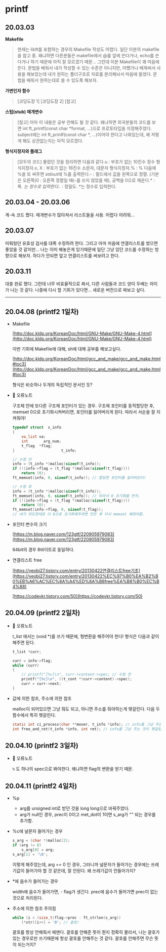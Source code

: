 # printf

## 20.03.03

**Makefile**

> 현재는 libft를 포함하는 경우의 Makefile 작성도 어렵다. 일단 이분의 makefile을 참고 중. 왜냐하면 다른분들은 makefile에서 @를 앞에 쓴다거나, echo를 쓴다거나 하기 때문에 아직 잘 모르겠기 때문... 그런데 이분 Makefile이 꽤 마음에 든다. 문법을 배워서 내가 작성할 수 있는 수준은 아니지만, 어쨌거나 베껴써서 사용을 해보았는데 내가 원하는 폴더구조로 자료를 분리해놔서 마음에 들었다. 문법을 배워서 원하는대로 쓸 수 있도록 해보자.

**가변인자 함수**

> [코딩도장 1] [코딩도장 2] [참고]

**스텁(stub) 매개변수**

> [참고] 아마 이 내용은 공부 안해도 될 것 같다. 왜냐하면 외국분들의 코드를 보면 int ft_printf(const char *format, ...)으로 프로토타입을 지정해주었다. subject에는 int ft_printf(const char *, ...)이어야 한다고 나와있는데, 왜 저렇게 해도 상관없는지는 아직 모르겠다.

**형식지정자와 플래그**

> [모두의 코드] 몰랐던 것을 정리하면 다음과 같다.u : 부호가 없는 10진수 정수 형식지정자.x, X : 부호가 없는 16진수 소문자, 대문자 형식지정자.% : % 다음에 %을 또 써주면 stdout에 %를 출력한다.- : 필드에서 값을 왼쪽으로 정렬. (기본은 오른쪽)0 : 오른쪽 정렬일 때(-를 쓰지 않았을 때), 공백을 0으로 채운다.* : 폭. *는 정수로 입력한다..* : 정밀도. *는 정수로 입력한다.

## 20.03.04 - 20.03.06

계-속 코드 짰다. 매개변수가 많아져서 리스트들을 사용. 어렵다 어려워...

## 20.03.07

미뤄뒀던 유효성 검사를 대폭 수정하려 한다. 그리고 아마 처음에 연결리스트를 썼으면 좋았을 것 같지만... 나는 이미 해놓은게 있기때문에 일단 그냥 있던 코드를 수정하는 방향으로 해보자. 하다가 안되면 엎고 연결리스트를 써보려고 한다.

## 20.03.11

대충 완료 했다. 그런데 너무 비효율적으로 짜서, 다른 사람들과 코드 양이 두배는 차이가 나는 것 같다. 나중에 다시 할 기회가 있다면... 새로운 버전으로 짜보고 싶다.

---

## 20.04.08 (printf2 1일차)

- Makefile

    [http://doc.kldp.org/KoreanDoc/html/GNU-Make/GNU-Make-4.html](http://doc.kldp.org/KoreanDoc/html/GNU-Make/GNU-Make-4.html)

    이번 기회에 Makefile에 대해, sh에 대해 공부를 해보고싶다.

    [http://doc.kldp.org/KoreanDoc/html/gcc_and_make/gcc_and_make.html#toc3](http://doc.kldp.org/KoreanDoc/html/gcc_and_make/gcc_and_make.html#toc3)

    형식은 비슷하나 두개의 독립적인 문서인 듯?

- 📔 오류노트

    구조체 안에 또다른 구조체 포인터가 있는 경우. 구조체 포인터를 동적할당한 후, memset 0으로 초기화시켜버리면, 포인터를 잃어버리게 된다. 따라서 서순을 잘 지켜줘야!

    ```c
    typedef struct	s_info
    {
    	va_list	va;
    	int		  arg_num;
    	t_flag	*flag;
    }			          t_info;

    // 수정 전
    info = (t_info *)malloc(sizeof(t_info));
    if (!(info->flag = (t_flag *)malloc(sizeof(t_flag))))
    	return (0);
    ft_memset(info, 0, sizeof(t_info)); // 할당한 포인터를 잃어버린다!

    // 수정 후
    info = (t_info *)malloc(sizeof(t_info));
    ft_memset(info, 0, sizeof(t_info)); // 따라서 0 초기화를 먼저.
    if (!(info->flag = (t_flag *)malloc(sizeof(t_flag))))
    	return (0);
    ft_memset(info->flag, 0, sizeof(t_flag));
    // 내가 의도한대로 다 0으로 초기화해주려면 만든 후 다시 memset 해줘야함.
    ```

- 포인터 변수의 크기

    [https://m.blog.naver.com/123gtf/220905979083](https://m.blog.naver.com/123gtf/220905979083)

    64bit의 경우 8바이트로 동일하다.

- 연결리스트 free

    [https://yeobi27.tistory.com/entry/20130422연결리스트free기초](https://yeobi27.tistory.com/entry/20130422%EC%97%B0%EA%B2%B0%EB%A6%AC%EC%8A%A4%ED%8A%B8free%EA%B8%B0%EC%B4%88)

    [https://codevkr.tistory.com/50](https://codevkr.tistory.com/50)

## 20.04.09 (printf2 2일차)

- 📔 오류노트

    t_list 에서는 (void *)를 쓰기 때문에, 형변환을 해주어야 한다! 형식은 다음과 같이 해주면 된다.

    ```c
    t_list *curr;

    curr = info->flag;
    while (curr)
    {
    	// printf("[%c]\n", curr->content->spec; // 수정 전
    	printf("[%c]\n", ((t_cont *)curr->content)->spec);
    	curr = curr->next;
    }
    ```

- 값에 의한 참조, 주소에 의한 참조

    malloc이 되어있으면 그냥 줘도 되고, 아니면 주소를 줘야하는게 헷갈린다. 다음 두 함수에서 특히 헷갈린다.

    ```c
    static int ci_process(char **mover, t_info *info); // info를 그냥 주는 것이 헷갈림. (mover은 주소를 주는 반면.)
    int free_and_ret(t_info *info, int ret); // info를 그냥 주는 것이 헷갈림.
    ```

## 20.04.10 (printf2 3일차)

- 📔 오류노트

    `%` 도 하나의 spec으로 봐야한다. 왜냐하면 flag의 변환을 받기 때문.

## 20.04.11 (printf2 4일차)

- %p
    - arg를 unsigned int로 받던 것을 long long으로 바꿔주었다.
    - arg가 null인 경우, prec이 0이고 met_dot이 1이면 s_arg가 "" 되는 경우를 추가함.
- %c에 널문자 들어가는 경우

    ```c
    s_arg = (char *)malloc(2);
    if (arg != 0)
    	s_arg[0] = arg;
    s_arg[1] = '\0';
    ```

    이렇게 해주었는데, arg == 0 인 경우, 그러니까 널문자가 들어가는 경우에는 쓰레기값이 들어가야 할 것 같은데, 잘 안된다. 왜 쓰레기값이 안들어가지?

- *에 음수가 들어가는 경우

    width에 음수가 들어가면, - flag가 생긴다. prec에 음수가 들어가면 prec이 없는 것으로 처리된다.

- 주소에 의한 참조 주의점

    ```c
    while (i < (size_t)flag->prec - ft_strlen(s_arg))
    	(*str)[i++] = '0'; // 괄호!
    ```

    괄호를 항상 안해줘서 헤맨다. 괄호를 안해준 뜻이 뭔지 정확히 몰라서, 나는 괄호가 있는 경우로만 쓰기때문에 항상 괄호를 안해주는 것 같다. 괄호를 안해주면 무슨 뜻이 되는거지?
